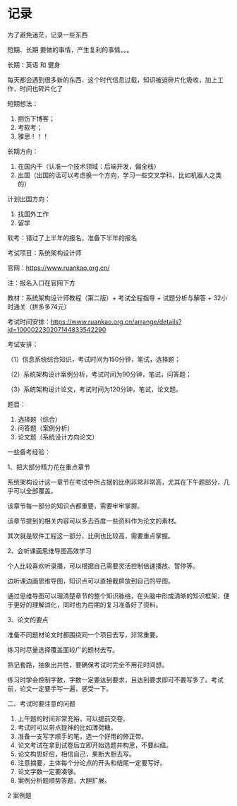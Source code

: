 # 记录

为了避免迷茫，记录一些东西

短期、长期 要做的事情，产生复利的事情。。。

长期：英语 和 健身

每天都会遇到很多新的东西，这个时代信息过载，知识被迫碎片化吸收，加上工作，时间也碎片化了

短期想法：
1. 捯饬下博客；
2. 考软考；
3. 雅思！！！

长期方向：
1. 在国内干（认准一个技术领域：后端开发，偏全栈）
2. 出国（出国的话可以考虑换一个方向，学习一些交叉学科，比如机器人之类的）

计划出国方向：
1. 找国外工作
2. 留学


软考：错过了上半年的报名，准备下半年的报名

考试项目：系统架构设计师

官网：https://www.ruankao.org.cn/

注：报名入口在官网下方

教材：系统架构设计师教程（第二版）+ 考试全程指导 + 试题分析与解答 + 32小时通关（拼多多74元）

考试时间安排：https://www.ruankao.org.cn/arrange/details?id=100002230207144833542290

考试安排：

（1）信息系统综合知识，考试时间为150分钟，笔试，选择题；

（2）系统架构设计案例分析，考试时间为90分钟，笔试，问答题；

（3）系统架构设计论文，考试时间为120分钟，笔试，论文题。

题目：
1. 选择题（综合）
2. 问答题（案例分析）
3. 论文题（系统设计方向论文）


一些备考经验：

1、把大部分精力花在重点章节

系统架构设计这一章节在考试中所占据的比例非常非常高，尤其在下午题部分，几乎可以全部覆盖。

该章节每一部分的知识点都重要，需要牢牢掌握。

该章节提到的相关内容可以多去百度一些资料作为论文的素材。

其次就是软件工程这一部分，比例也比较高，需要重点掌握。

2、会听课画思维导图高效学习

个人比较喜欢听录播，可以根据自己需要灵活控制倍速播放、暂停等。

边听课边画思维导图，知识点可以直接截屏放到自己的导图。

通过思维导图可以理清楚章节的整个知识脉络，在头脑中形成清晰的知识框架，便于更好的理解消化，同时也为后期的复习准备好了资料。

3、论文的要点

准备不同题材论文时都围绕同一个项目去写，非常重要。

练习时尽量选择覆盖面较广的题材去写。

熟记套路，抽象出共性，要确保考试时完全不用花时间想。

练习时学会控制字数，字数一定要达到要求，且达到要求即可不要写多了。考试前，论文一定要手写一遍，感受一下。

二、考试时要注意的问题

1. 上午题的时间非常充裕，可以提前交卷。
2. 考试时可以带点提神的比如薄荷糖。
3. 准备一支写字顺手的笔，选一个好用的修正带。
4. 论文考试在拿到试卷后立即开始选题并构思，不要纠结。
5. 论文构思好后，相信自己，果断大胆去写。
6. 注意摘要，主体每个分论点的开头和结尾一定要写好。
7. 论文字数一定要凑够。
8. 案例分析题顺势答题，大胆扩展。


2 案例题


